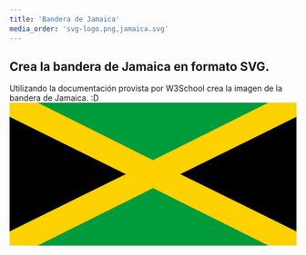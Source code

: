 ```yaml
---
title: 'Bandera de Jamaica'
media_order: 'svg-logo.png,jamaica.svg'
---
```


## Crea la bandera de Jamaica en formato SVG.
Utilizando la documentación provista por W3School crea la imagen de la bandera de Jamaica.  :D
![Bandera_jamaica](jamaica.svg)